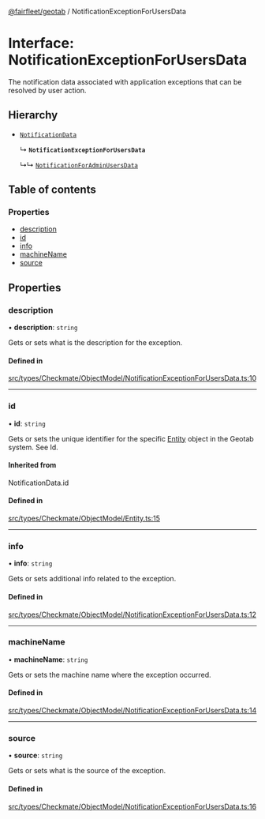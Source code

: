 [@fairfleet/geotab](../README.md) / NotificationExceptionForUsersData

# Interface: NotificationExceptionForUsersData

The notification data associated with application exceptions that can be resolved by user action.

## Hierarchy

- [`NotificationData`](../README.md#notificationdata)

  ↳ **`NotificationExceptionForUsersData`**

  ↳↳ [`NotificationForAdminUsersData`](NotificationForAdminUsersData.md)

## Table of contents

### Properties

- [description](NotificationExceptionForUsersData.md#description)
- [id](NotificationExceptionForUsersData.md#id)
- [info](NotificationExceptionForUsersData.md#info)
- [machineName](NotificationExceptionForUsersData.md#machinename)
- [source](NotificationExceptionForUsersData.md#source)

## Properties

### description

• **description**: `string`

Gets or sets what is the description for the exception.

#### Defined in

[src/types/Checkmate/ObjectModel/NotificationExceptionForUsersData.ts:10](https://github.com/fairfleet/geotab/blob/d57d931/src/types/Checkmate/ObjectModel/NotificationExceptionForUsersData.ts#L10)

___

### id

• **id**: `string`

Gets or sets the unique identifier for the specific [Entity](Entity.md) object in the Geotab system. See Id.

#### Inherited from

NotificationData.id

#### Defined in

[src/types/Checkmate/ObjectModel/Entity.ts:15](https://github.com/fairfleet/geotab/blob/d57d931/src/types/Checkmate/ObjectModel/Entity.ts#L15)

___

### info

• **info**: `string`

Gets or sets additional info related to the exception.

#### Defined in

[src/types/Checkmate/ObjectModel/NotificationExceptionForUsersData.ts:12](https://github.com/fairfleet/geotab/blob/d57d931/src/types/Checkmate/ObjectModel/NotificationExceptionForUsersData.ts#L12)

___

### machineName

• **machineName**: `string`

Gets or sets the machine name where the exception occurred.

#### Defined in

[src/types/Checkmate/ObjectModel/NotificationExceptionForUsersData.ts:14](https://github.com/fairfleet/geotab/blob/d57d931/src/types/Checkmate/ObjectModel/NotificationExceptionForUsersData.ts#L14)

___

### source

• **source**: `string`

Gets or sets what is the source of the exception.

#### Defined in

[src/types/Checkmate/ObjectModel/NotificationExceptionForUsersData.ts:16](https://github.com/fairfleet/geotab/blob/d57d931/src/types/Checkmate/ObjectModel/NotificationExceptionForUsersData.ts#L16)
